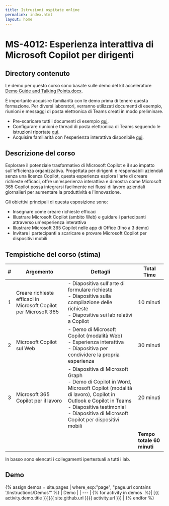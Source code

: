 ```yaml
---
title: Istruzioni ospitate online
permalink: index.html
layout: home
---
```


# MS-4012: Esperienza interattiva di Microsoft Copilot per dirigenti 

## Directory contenuto

Le demo per questo corso sono basate sulle demo del kit acceleratore [Demo Guide and Talking Points.docx](https://microsoft.seismic.com/Link/Content/DCJC9CXBThjcFGfJjJXMQ2jXqfCG).

È importante acquisire familiarità con le demo prima di tenere questa formazione. Per diversi laboratori, verranno utilizzati documenti di esempio, riunioni e messaggi di posta elettronica di Teams creati in modo preliminare.

- Pre-scaricare tutti i documenti di esempio [qui](https://github.com/MicrosoftLearning/MS-4012-Microsoft-Copilot-Unlocked/tree/master/Resourcefiles).
- Configurare riunioni e thread di posta elettronica di Teams seguendo le istruzioni riportate [qui](https://microsoft.seismic.com/Link/Content/DCFPQWmT2DMXC8WJjgjP4H44GWXG).
- Acquisire familiarità con l'esperienza interattiva disponibile [qui](https://aka.ms/CopilotWebEE).



## Descrizione del corso

Esplorare il potenziale trasformativo di Microsoft Copilot e il suo impatto sull'efficienza organizzativa. Progettata per dirigenti e responsabili aziendali senza una licenza Copilot, questa esperienza esplora l'arte di creare richieste efficaci, offre un'esperienza interattiva e dimostra come Microsoft 365 Copilot possa integrarsi facilmente nei flussi di lavoro aziendali giornalieri per aumentare la produttività e l'innovazione.

Gli obiettivi principali di questa esposizione sono:

- Insegnare come creare richieste efficaci
- Illustrare Microsoft Copilot (ambito Web) e guidare i partecipanti attraverso un'esperienza interattiva
- Illustrare Microsoft 365 Copilot nelle app di Office (fino a 3 demo)
- Invitare i partecipanti a scaricare e provare Microsoft Copilot per dispositivi mobili

## Tempistiche del corso (stima) 

| # | Argomento                                 | Dettagli                                                                                          | Total Time      |
|---|---------------------------------------|--------------------------------------------------------------------------------------------------|-----------------|
| 1 | Creare richieste efficaci in Microsoft Copilot per Microsoft 365 | - Diapositiva sull'arte di formulare richieste <br> - Diapositiva sulla compilazione delle richieste <br> - Diapositiva sui lab relativi a Copilot | 10 minuti    |
| 2 | Microsoft Copilot sul Web          | - Demo di Microsoft Copilot (modalità Web) <br> - Esperienza interattiva  <br> - Diapositiva per condividere la propria esperienza | 30 minuti      |
| 3 | Microsoft 365 Copilot per il lavoro     | - Diapositiva di Microsoft Graph <br> - Demo di Copilot in Word, Microsoft Copilot (modalità di lavoro), Copilot in Outlook e Copilot in Teams <br> - Diapositiva testimonial <br> - Diapositiva di Microsoft Copilot per dispositivi mobili | 20 minuti      |
|   |                                       |                                                                                                  | **Tempo totale 60 minuti** |


In basso sono elencati i collegamenti ipertestuali a tutti i lab.

## Demo

{% assign demos = site.pages | where_exp:"page", "page.url contains '/Instructions/Demos'" %}
| Demo |
| --- |
{% for activity in demos  %}| [{{ activity.demo.title }}]({{ site.github.url }}{{ activity.url }}) |
{% endfor %}
